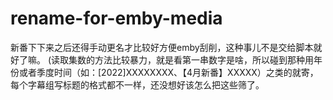 # rename-for-emby-media
新番下下来之后还得手动更名才比较好方便emby刮削，这种事儿不是交给脚本就好了嘛。
(读取集数的方法比较暴力，就是看第一串数字是啥，所以碰到那种用年份或者季度时间（如：[2022]XXXXXXXX、【4月新番】XXXXX）之类的就寄，每个字幕组写标题的格式都不一样，还没想好该怎么把这些筛了。
